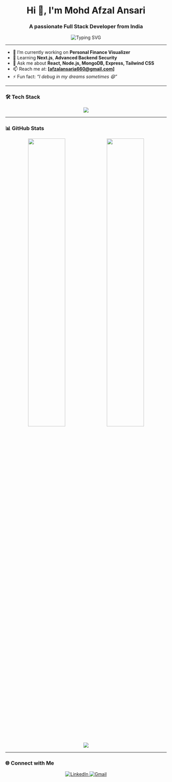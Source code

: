 <h1 align="center">Hi 👋, I'm Mohd Afzal Ansari</h1>
<h3 align="center">A passionate Full Stack Developer from India</h3>

<p align="center">
  <img src="https://readme-typing-svg.herokuapp.com?font=Fira+Code&duration=3000&pause=1000&color=F7A41C&center=true&vCenter=true&width=435&lines=Full+Stack+Web+Developer;MERN+Stack+Developer;Tech+Enthusiast;Lifelong+Learner" alt="Typing SVG" />
</p>

---

- 🔭 I’m currently working on **Personal Finance Visualizer**
- 🌱 Learning **Next.js**, **Advanced Backend Security**
- 💬 Ask me about **React, Node.js, MongoDB, Express, Tailwind CSS**
- 📫 Reach me at: **[afzalansaria660@gmail.com]**
- ⚡ Fun fact: *“I debug in my dreams sometimes 😄”*

---

### 🛠️ Tech Stack

<p align="center">
  <img src="https://skillicons.dev/icons?i=html,css,js,react,nodejs,express,mongodb,tailwind,java,python,git,github" />
</p>

---

### 📊 GitHub Stats

<p align="center">
  <img width="48%" src="https://github-readme-stats.vercel.app/api?username=Afzal1603&show_icons=true&theme=tokyonight" />
  <img width="48%" src="https://github-readme-streak-stats.herokuapp.com?user=Afzal1603&theme=tokyonight" />
</p>

<p align="center">
  <img src="https://github-readme-activity-graph.vercel.app/graph?username=Afzal1603&theme=tokyo-night&hide_border=true" />
</p>

---

### 🌐 Connect with Me

<p align="center">
  <a href="https://linkedin.com/in/mohdafzalansari/" target="blank">
    <img src="https://skillicons.dev/icons?i=linkedin" alt="LinkedIn" />
  </a>
  <a href="mailto:afzalansaria660.com">
    <img src="https://skillicons.dev/icons?i=gmail" alt="Gmail" />
  </a>
</p>
